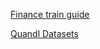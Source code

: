 [Finance train guide](https://financetrain.com/series/financial-time-series-analysis-in-r/)

[Quandl Datasets](https://www.quandl.com/data/EOD-End-of-Day-US-Stock-Prices/documentation)
